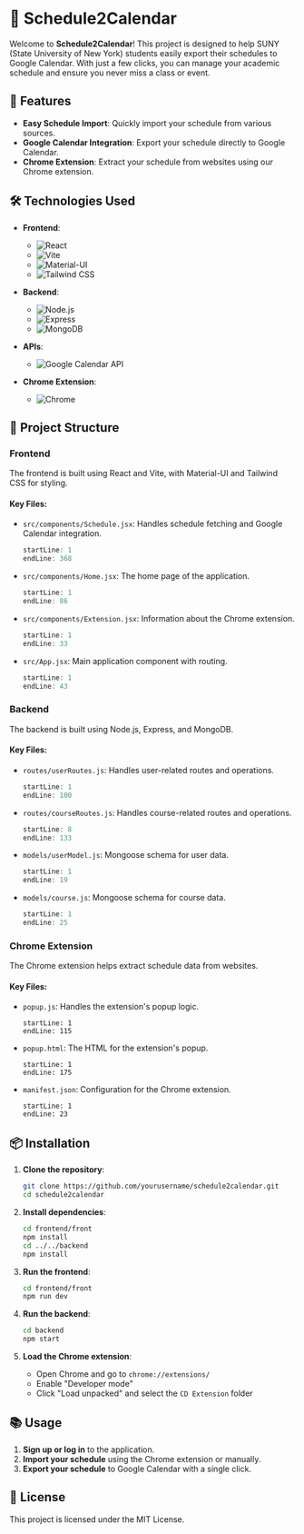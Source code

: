 # 📅 Schedule2Calendar

Welcome to **Schedule2Calendar**! This project is designed to help SUNY (State University of New York) students easily export their schedules to Google Calendar. With just a few clicks, you can manage your academic schedule and ensure you never miss a class or event.

## 🚀 Features

- **Easy Schedule Import**: Quickly import your schedule from various sources.
- **Google Calendar Integration**: Export your schedule directly to Google Calendar.
- **Chrome Extension**: Extract your schedule from websites using our Chrome extension.

## 🛠️ Technologies Used

- **Frontend**: 
  - ![React](https://img.shields.io/badge/React-20232A?style=for-the-badge&logo=react&logoColor=61DAFB) 
  - ![Vite](https://img.shields.io/badge/Vite-646CFF?style=for-the-badge&logo=vite&logoColor=white)
  - ![Material-UI](https://img.shields.io/badge/Material--UI-0081CB?style=for-the-badge&logo=mui&logoColor=white)
  - ![Tailwind CSS](https://img.shields.io/badge/Tailwind_CSS-38B2AC?style=for-the-badge&logo=tailwind-css&logoColor=white)

- **Backend**: 
  - ![Node.js](https://img.shields.io/badge/Node.js-339933?style=for-the-badge&logo=nodedotjs&logoColor=white)
  - ![Express](https://img.shields.io/badge/Express-000000?style=for-the-badge&logo=express&logoColor=white)
  - ![MongoDB](https://img.shields.io/badge/MongoDB-4EA94B?style=for-the-badge&logo=mongodb&logoColor=white)

- **APIs**: 
  - ![Google Calendar API](https://img.shields.io/badge/Google_Calendar_API-4285F4?style=for-the-badge&logo=google-calendar&logoColor=white)

- **Chrome Extension**: 
  - ![Chrome](https://img.shields.io/badge/Chrome-4285F4?style=for-the-badge&logo=google-chrome&logoColor=white)

## 📂 Project Structure

### Frontend

The frontend is built using React and Vite, with Material-UI and Tailwind CSS for styling.

#### Key Files:
- `src/components/Schedule.jsx`: Handles schedule fetching and Google Calendar integration.
  ```javascript:frontend/front/src/components/Schedule.jsx
  startLine: 1
  endLine: 368
  ```
- `src/components/Home.jsx`: The home page of the application.
  ```javascript:frontend/front/src/components/Home.jsx
  startLine: 1
  endLine: 86
  ```
- `src/components/Extension.jsx`: Information about the Chrome extension.
  ```javascript:frontend/front/src/components/Extension.jsx
  startLine: 1
  endLine: 33
  ```
- `src/App.jsx`: Main application component with routing.
  ```javascript:frontend/front/src/App.jsx
  startLine: 1
  endLine: 43
  ```

### Backend

The backend is built using Node.js, Express, and MongoDB.

#### Key Files:
- `routes/userRoutes.js`: Handles user-related routes and operations.
  ```javascript:backend/routes/userRoutes.js
  startLine: 1
  endLine: 100
  ```
- `routes/courseRoutes.js`: Handles course-related routes and operations.
  ```javascript:backend/routes/courseRoutes.js
  startLine: 8
  endLine: 133
  ```
- `models/userModel.js`: Mongoose schema for user data.
  ```javascript:backend/models/userModel.js
  startLine: 1
  endLine: 19
  ```
- `models/course.js`: Mongoose schema for course data.
  ```javascript:backend/models/course.js
  startLine: 1
  endLine: 25
  ```

### Chrome Extension

The Chrome extension helps extract schedule data from websites.

#### Key Files:
- `popup.js`: Handles the extension's popup logic.
  ```javascript:CD Extension/popup.js
  startLine: 1
  endLine: 115
  ```
- `popup.html`: The HTML for the extension's popup.
  ```html:CD Extension/popup.html
  startLine: 1
  endLine: 175
  ```
- `manifest.json`: Configuration for the Chrome extension.
  ```json:CD Extension/manifest.json
  startLine: 1
  endLine: 23
  ```

## 📦 Installation

1. **Clone the repository**:
   ```sh
   git clone https://github.com/yourusername/schedule2calendar.git
   cd schedule2calendar
   ```

2. **Install dependencies**:
   ```sh
   cd frontend/front
   npm install
   cd ../../backend
   npm install
   ```

3. **Run the frontend**:
   ```sh
   cd frontend/front
   npm run dev
   ```

4. **Run the backend**:
   ```sh
   cd backend
   npm start
   ```

5. **Load the Chrome extension**:
   - Open Chrome and go to `chrome://extensions/`
   - Enable "Developer mode"
   - Click "Load unpacked" and select the `CD Extension` folder

## 📚 Usage

1. **Sign up or log in** to the application.
2. **Import your schedule** using the Chrome extension or manually.
3. **Export your schedule** to Google Calendar with a single click.

## 📝 License

This project is licensed under the MIT License.


